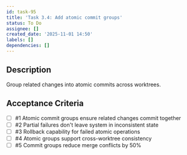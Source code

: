 ```yaml
---
id: task-95
title: 'Task 3.4: Add atomic commit groups'
status: To Do
assignee: []
created_date: '2025-11-01 14:50'
labels: []
dependencies: []
---
```


## Description

<!-- SECTION:DESCRIPTION:BEGIN -->
Group related changes into atomic commits across worktrees.
<!-- SECTION:DESCRIPTION:END -->

## Acceptance Criteria
<!-- AC:BEGIN -->
- [ ] #1 Atomic commit groups ensure related changes commit together
- [ ] #2 Partial failures don't leave system in inconsistent state
- [ ] #3 Rollback capability for failed atomic operations
- [ ] #4 Atomic groups support cross-worktree consistency
- [ ] #5 Commit groups reduce merge conflicts by 50%
<!-- AC:END -->

